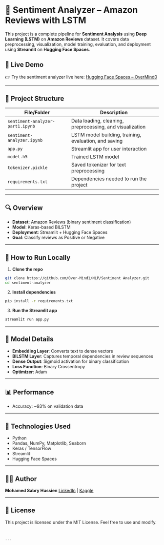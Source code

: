 
# 🧠 Sentiment Analyzer – Amazon Reviews with LSTM

This project is a complete pipeline for **Sentiment Analysis** using **Deep Learning (LSTM)** on **Amazon Reviews** dataset. It covers data preprocessing, visualization, model training, evaluation, and deployment using **Streamlit** on **Hugging Face Spaces**.

## 🔗 Live Demo

👉 Try the sentiment analyzer live here: [Hugging Face Spaces – OverMind0](https://huggingface.co/spaces/OverMind0/sentiment_analysis)

---

## 📂 Project Structure

| File/Folder                          | Description |
|-------------------------------------|-------------|
| `sentiment-analyzer-part1.ipynb`    | Data loading, cleaning, preprocessing, and visualization |
| `sentiment-analyzer.ipynb`          | LSTM model building, training, evaluation, and saving |
| `app.py`                            | Streamlit app for user interaction |
| `model.h5`                          | Trained LSTM model |
| `tokenizer.pickle`                  | Saved tokenizer for text preprocessing |
| `requirements.txt`                  | Dependencies needed to run the project |

---

## 🔍 Overview

- **Dataset**: Amazon Reviews (binary sentiment classification)
- **Model**: Keras-based BILSTM
- **Deployment**: Streamlit + Hugging Face Spaces
- **Goal**: Classify reviews as Positive or Negative

---

## 🚀 How to Run Locally

1. **Clone the repo**
```bash
git clone https://github.com/Over-Mind1/NLP/Sentiment Analyzer.git
cd sentiment-analyzer
````

2. **Install dependencies**

```bash
pip install -r requirements.txt
```

3. **Run the Streamlit app**

```bash
streamlit run app.py
```

---

## 🧠 Model Details

* **Embedding Layer**: Converts text to dense vectors
* **BILSTM Layer**: Captures temporal dependencies in review sequences
* **Dense Output**: Sigmoid activation for binary classification
* **Loss Function**: Binary Crossentropy
* **Optimizer**: Adam

---

## 📊 Performance

* Accuracy: \~93% on validation data
---

## 📌 Technologies Used

* Python
* Pandas, NumPy, Matplotlib, Seaborn
* Keras / TensorFlow
* Streamlit
* Hugging Face Spaces

---

## 🙋‍♂️ Author

**Mohamed Sabry Hussien**
[LinkedIn](https://www.linkedin.com/in/mo7amedsabry) | [Kaggle](https://www.kaggle.com/mo7amedsabry)

---

## 📜 License

This project is licensed under the MIT License. Feel free to use and modify.

```


---
````
